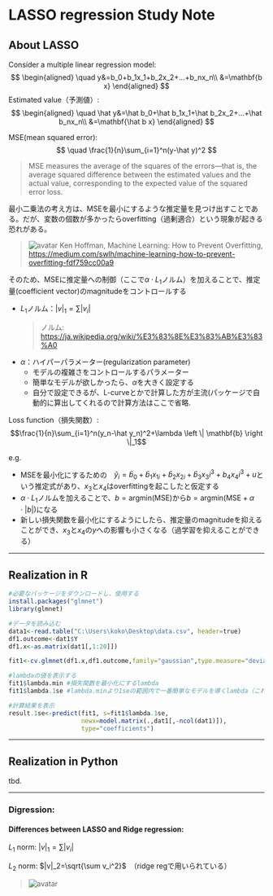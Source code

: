# LASSO regression Study Note

## About LASSO
Consider a multiple linear regression model:
$$ 
\begin{aligned}
\quad y&=b_0+b_1x_1+b_2x_2+...+b_nx_n\\
&=\mathbf{b x}
\end{aligned}
$$
Estimated value（予測値）:
$$ 
\begin{aligned}
\quad \hat y&=\hat b_0+\hat b_1x_1+\hat b_2x_2+...+\hat b_nx_n\\
&=\mathbf{\hat b x}
\end{aligned}
$$

MSE(mean squared error):
$$ 
\quad \frac{1}{n}\sum_{i=1}^n(y-\hat y)^2
$$
> MSE measures the average of the squares of the errors—that is, the average squared difference between the estimated values and the actual value, corresponding to the expected value of the squared error loss.

最小二乗法の考え方は、MSEを最小にするような推定量を見つけ出すことである。だが、変数の個数が多かったらoverfitting（過剰適合）という現象が起きる恐れがある。
>![avatar](https://miro.medium.com/max/2250/1*_7OPgojau8hkiPUiHoGK_w.png)
>Ken Hoffman, Machine Learning: How to Prevent Overfitting, https://medium.com/swlh/machine-learning-how-to-prevent-overfitting-fdf759cc00a9

そのため、MSEに推定量への制御（ここで$\alpha\cdot L_1$ノルム）を加えることで、推定量(coefficient vector)のmagnitudeをコントロールする
- $L_1$ノルム：$|v|_1=\sum |v_i|$
    >ノルム:
    >https://ja.wikipedia.org/wiki/%E3%83%8E%E3%83%AB%E3%83%A0
- $\alpha$：ハイパーパラメーター(regularization parameter)
  - モデルの複雑さをコントロールするパラメーター
  - 簡単なモデルが欲しかったら、$\alpha$を大きく設定する
  - 自分で設定できるが、L-curveとかで計算した方が主流(パッケージで自動的に算出してくれるので計算方法はここで省略.

Loss function（損失関数）:
$$\frac{1}{n}\sum_{i=1}^n(y_n-\hat y_n)^2+\lambda \left \| \mathbf{b} \right \|_1$$

e.g.
-  MSEを最小化にするための　$\hat y_i=\hat b_0+\hat b_1x_{1i}+\hat b_2x_{2i}+\hat b_3{x_3i}^3+b_4{x_4i}^3+u$という推定式があり、$x_3$と$x_4$はoverfittingを起こしたと仮定する
- $\alpha\cdot L_1$ノルムを加えることで、$b=\mathrm{argmin(MSE)}$から$b=\mathrm{argmin(MSE}+\alpha \cdot |b|)$になる
- 新しい損失関数を最小化にするようにしたら、推定量のmagnitudeを抑えることができ、$x_3$と$x_4$の$y$への影響も小さくなる（過学習を抑えることができる）


***
## Realization in R
``` r
#必要なパッケージをダウンロードし、使用する
install.packages("glmnet")
library(glmnet)

#データを読み込む
data1<-read.table("C:\Users\koko\Desktop\data.csv", header=true)
df1.outcome<-dat1$Y
df1.x<-as.matrix(dat1[,1:20]])

fit1<-cv.glmnet(df1.x,df1.outcome,family="gaussian",type.measure="deviance")

#lambdaの値を表示する
fit1$lambda.min #損失関数を最小化にするlambda
fit1$lambda.1se #lambda.minより1seの範囲内で一番簡単なモデルを導くlambda（これを使う）

#計算結果を表示
result.1se<-predict(fit1, s=fit1$lambda.1se,
                    newx=model.matrix(.,dat1[,-ncol(dat1)]),
                    type="coefficients")
```

***
## Realization in Python
tbd.

***
### Digression:

#### Differences between LASSO and Ridge regression:
$L_1$ norm:
$|v|_1=\sum |v_i|$

$L_2$ norm:
$|v|_2=\sqrt{\sum v_i^2}$　（ridge regで用いられている）
>![avatar](https://i.loli.net/2018/11/19/5bf2b1deeb51e.jpg)
